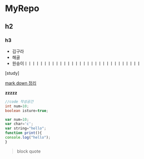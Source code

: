 # MyRepo
## h2
### h3

* 김구라
* 해골
* 원숭이ㅣㅣㅣㅣㅣㅣㅣㅣㅣㅣㅣㅣㅣㅣㅣㅣㅣㅣㅣㅣㅣㅣㅣㅣㅣㅣㅣㅣㅣㅣ

[study]

[mark down 정리](https://heropy.blog/2017/09/30/markdown/)

__zzzzz__

```java 
//code 작성공간
int num=10;
boolean isture=true;
```

```javascript
var num=10;
var char='c';
var string="hello";
function print(){
console.log("hello");
}
```

> block quote

